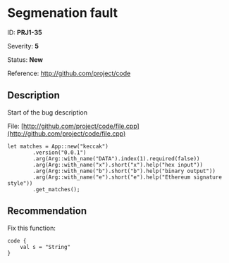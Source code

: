 # Segmenation fault

ID: __PRJ1-35__

Severity: __5__

Status: __New__

Reference: http://github.com/project/code

## Description

Start of the bug description

File: [http://github.com/project/code/file.cpp](http://github.com/project/code/file.cpp)

```
let matches = App::new("keccak")
        .version("0.0.1")
        .arg(Arg::with_name("DATA").index(1).required(false))
        .arg(Arg::with_name("x").short("x").help("hex input"))
        .arg(Arg::with_name("b").short("b").help("binary output"))
        .arg(Arg::with_name("e").short("e").help("Ethereum signature style"))
        .get_matches();
```

## Recommendation

Fix this function:

```
code {
    val s = "String"
}
```

